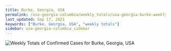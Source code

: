 ```yaml
---
title: Burke, Georgia, USA
permalink: /usa-georgia-columbia/weekly_totals/usa-georgia-burke-weekly_totals.html
last_updated: Sep 17, 2021
keywords: ["Burke, Georgia, USA", "weekly totals"]
sidebar: usa-georgia-columbia_sidebar
---
```


![Weekly Totals of Confirmed Cases for Burke, Georgia, USA](/covid_tracker/images/graphs/usa-georgia-burke-weekly_totals_graph.png)
